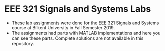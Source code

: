 # EEE 321 Signals and Systems Labs

* These lab assignments were done for the EEE 321 Signals and Systems course at Bilkent University in Fall Semester 2019.
* The assignments had parts with MATLAB implementations and here you can see these parts. Complete solutions are not available in this repository. 
